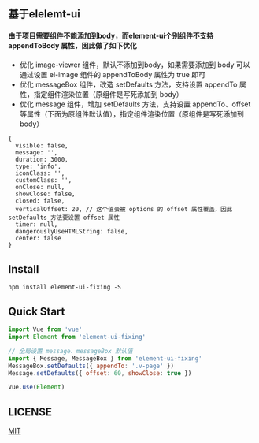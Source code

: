 ## 基于elelemt-ui
#### 由于项目需要组件不能添加到body，而element-ui个别组件不支持 appendToBody 属性，因此做了如下优化 
- 优化 image-viewer 组件，默认不添加到body，如果需要添加到 body 可以通过设置 el-image 组件的 appendToBody 属性为 true 即可
- 优化 messageBox 组件，改造 setDefaults 方法，支持设置 appendTo 属性，指定组件渲染位置（原组件是写死添加到 body）
- 优化 message 组件，增加 setDefaults 方法，支持设置 appendTo、offset 等属性（下面为原组件默认值），指定组件渲染位置（原组件是写死添加到 body）
``` jsvascript
{
  visible: false,
  message: '',
  duration: 3000,
  type: 'info',
  iconClass: '',
  customClass: '',
  onClose: null,
  showClose: false,
  closed: false,
  verticalOffset: 20, // 这个值会被 options 的 offset 属性覆盖，因此 setDefaults 方法要设置 offset 属性
  timer: null,
  dangerouslyUseHTMLString: false,
  center: false
}
```
## Install
```shell
npm install element-ui-fixing -S
```

## Quick Start
``` javascript
import Vue from 'vue'
import Element from 'element-ui-fixing'

// 全局设置 message、messageBox 默认值
import { Message, MessageBox } from 'element-ui-fixing'
MessageBox.setDefaults({ appendTo: '.v-page' })
Message.setDefaults({ offset: 60, showClose: true })

Vue.use(Element)
```

## LICENSE
[MIT](LICENSE)
